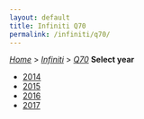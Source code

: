 ```yaml
---
layout: default
title: Infiniti Q70
permalink: /infiniti/q70/
---
```

[*Home*](/) > [*Infiniti*](/infiniti/) > [*Q70*](/infiniti/q70/)
**Select year**
- [2014](/infiniti/q70/2014/)
- [2015](/infiniti/q70/2015/)
- [2016](/infiniti/q70/2016/)
- [2017](/infiniti/q70/2017/)